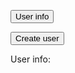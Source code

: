 <button onclick="getUserInfo()">User info</button>

<button onclick="createUser()">Create user</button>

<p>User info:</p>
<p id="userInfo"></p>




<script>
  
  function getUserInfo() {
    let idInput = prompt("ID?");

    const urlStart = "https://crimebusterstest.tk/api/person/";
    const url = urlStart + idInput;

    console.log(url); 

    fetch(url)
      .then(res => res.json())
      .then(data => {
        console.log(data);
        
        document.getElementById("userInfo").innerHTML = 
        "name: " + data.name + 
        "\nemail: " + data.email +
        "\npassword: " + data.password +
        "\ndob: " + data.dob +
        "\nheight: " + data.height +
        "\nstats: " + data.stats +
        "\nsleep: " + data.sleep +
        "\ncalories: " + data.calories;
      
      })
  }


  function createUser() {
    let createUserInput = prompt("Create user info?");

    const urlStart = "https://crimebusterstest.tk/api/person/post";
    const url = urlStart;

    console.log(url); 

    fetch(url, {
        method: 'POST',
        headers: {
            'Content-Type': 'application/json'
        },
        body: JSON.stringify ({
            email: 'test@gmail.com'
        })
    })
      .then(res => {
        return res.json()
    })
      .then(data => {
        console.log(data);
      
      })
  }
  
</script>
